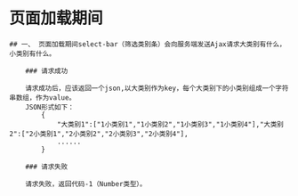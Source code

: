 # 页面加载期间
    ## 一、 页面加载期间select-bar（筛选类别条）会向服务端发送Ajax请求大类别有什么，小类别有什么。
    
        ### 请求成功

        请求成功后，应该返回一个json,以大类别作为key，每个大类别下的小类别组成一个字符串数组，作为value。
        JSON形式如下：
            {
                "大类别1":["1小类别1","1小类别2","1小类别3","1小类别4"],"大类别2":["2小类别1","2小类别2","2小类别3","2小类别4"],
                ......
            }

        ### 请求失败

        请求失败，返回代码-1（Number类型）。
        
    
    